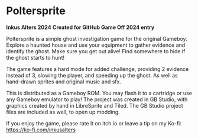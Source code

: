 # Poltersprite

**Inkus Alters 2024**
**Created for GitHub Game Off 2024 entry**

Poltersprite is a simple ghost investigation game for the original Gameboy.
Explore a haunted house and use your equipment to gather evidence and identify the ghost.
Make sure you get out alive! Find somewhere to hide if the ghost starts to hunt!

The game features a hard mode for added challenge, providing 2 evidence instead of 3, slowing the player, and speeding up the ghost.
As well as hand-drawn sprites and original music and sfx.

This is distributed as a Gameboy ROM. You may flash it to a cartridge or use any Gameboy emulator to play!
The project was created in GB Studio, with graphics created by hand in LibreSprite and Tiled.
The GB Studio project files are included as well, to open up modding.

If you enjoy the game, please rate it on itch.io or leave a tip on my Ko-fi: https://ko-fi.com/inkusalters
